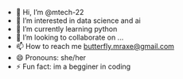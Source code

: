 - 👋 Hi, I’m @mtech-22
- 👀 I’m interested in data science and ai
- 🌱 I’m currently learning python
- 💞️ I’m looking to collaborate on ...
- 📫 How to reach me butterfly.mraxe@gmail.com
- 😄 Pronouns: she/her
- ⚡ Fun fact: im a begginer in coding

<!---
mtech-22/mtech-22 is a ✨ special ✨ repository because its `README.md` (this file) appears on your GitHub profile.
You can click the Preview link to take a look at your changes.
--->

